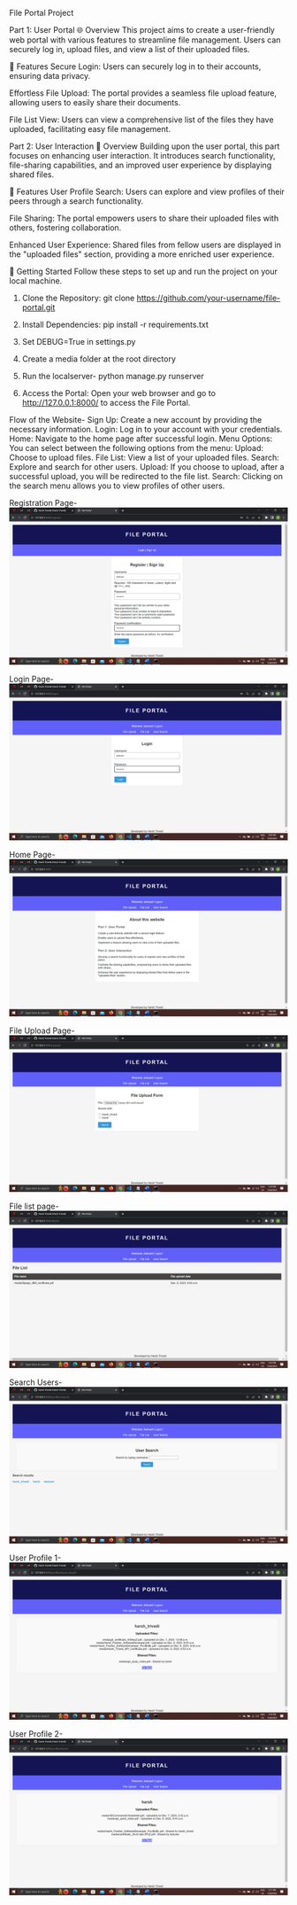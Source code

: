 File Portal Project

Part 1: User Portal
🌐 Overview
This project aims to create a user-friendly web portal with various features to streamline file management. Users can securely log in, upload files, and view a list of their uploaded files.

🚀 Features
Secure Login:
Users can securely log in to their accounts, ensuring data privacy.

Effortless File Upload:
The portal provides a seamless file upload feature, allowing users to easily share their documents.

File List View:
Users can view a comprehensive list of the files they have uploaded, facilitating easy file management.

Part 2: User Interaction
🌟 Overview
Building upon the user portal, this part focuses on enhancing user interaction. It introduces search functionality, file-sharing capabilities, and an improved user experience by displaying shared files.

🚀 Features
User Profile Search:
Users can explore and view profiles of their peers through a search functionality.

File Sharing:
The portal empowers users to share their uploaded files with others, fostering collaboration.

Enhanced User Experience:
Shared files from fellow users are displayed in the "uploaded files" section, providing a more enriched user experience.

🚀 Getting Started
Follow these steps to set up and run the project on your local machine.

1. Clone the Repository:
       git clone https://github.com/your-username/file-portal.git
2. Install Dependencies:
       pip install -r requirements.txt
3. Set DEBUG=True in settings.py

4. Create a media folder at the root directory

5. Run the localserver-
     python manage.py runserver

6. Access the Portal:
    Open your web browser and go to http://127.0.0.1:8000/ to access the File Portal.


Flow of the Website-
Sign Up: Create a new account by providing the necessary information.
Login: Log in to your account with your credentials.
Home: Navigate to the home page after successful login.
Menu Options:
You can select between the following options from the menu:
Upload: Choose to upload files.
File List: View a list of your uploaded files.
Search: Explore and search for other users.
Upload:
If you choose to upload, after a successful upload, you will be redirected to the file list.
Search:
Clicking on the search menu allows you to view profiles of other users.


Registration Page-
![Register](images/Register.png)

Login Page-
![Login](images/Login.png)

Home Page-
![Home](images/Home.png)

File Upload Page-
![File Upload](images/Fileupload.png)

File list page- 
![File list](images/Filelist.png)

Search Users-
![Search User](images/search.png)

User Profile 1-
![Profile 1](images/profile1.png)

User Profile 2-
![Profile 2](images/profile2.png)


